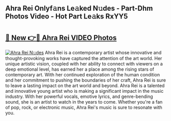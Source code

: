 ## Ahra Rei Onlyf𝚊ns Le𝚊ked N𝚞des - Part-Dhm Photos Video - Hot Part Le𝚊ks RxYY5

# <h2><a href="http://ab13085.deff.icu/?id=Ahra+Rei">🔗 New 👉🔴 Ahra Rei VIDEO Photos</a></h2>

[![Ahra Rei N𝚞des](https://i.imgur.com/rIISA9y.gif)](http://ab13085.deff.icu/?id=Ahra+Rei)
Ahra Rei is a contemporary artist whose innovative and thought-provoking works have captured the attention of the art world. Her unique artistic vision, coupled with her ability to connect with viewers on a deep emotional level, has earned her a place among the rising stars of contemporary art. With her continued exploration of the human condition and her commitment to pushing the boundaries of her craft, Ahra Rei is sure to leave a lasting impact on the art world and beyond. Ahra Rei is a talented and innovative young artist who is making a significant impact in the music industry. With her powerful vocals, emotive lyrics, and genre-bending sound, she is an artist to watch in the years to come. Whether you're a fan of pop, rock, or electronic music, Ahra Rei's music is sure to resonate with you.
